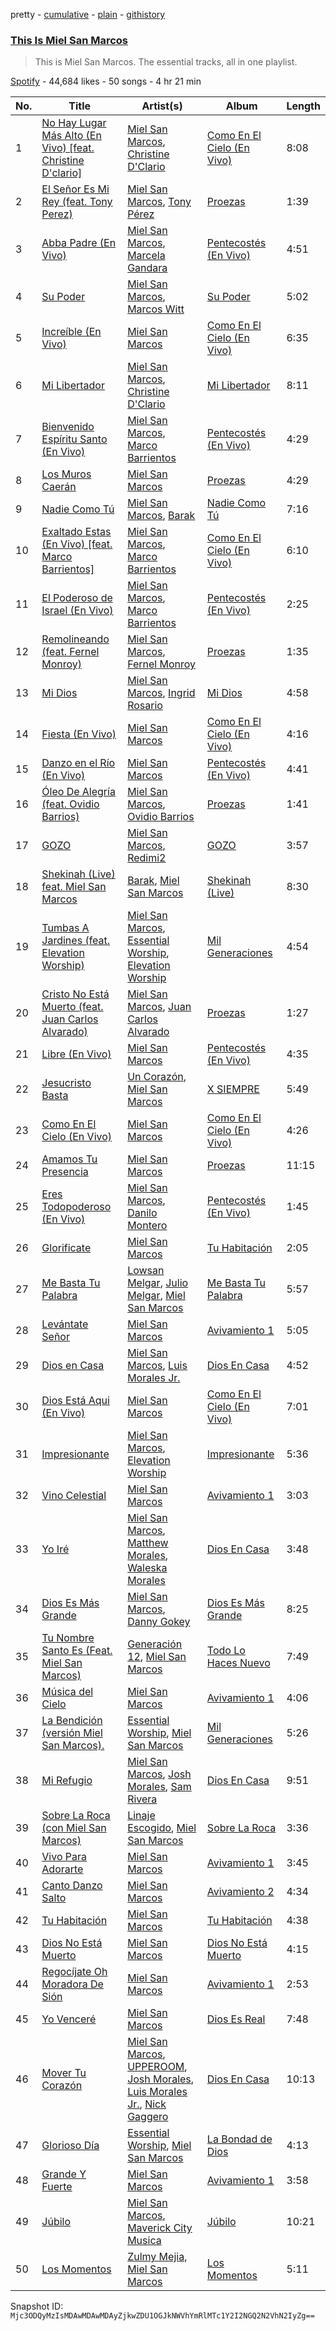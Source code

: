 pretty - [cumulative](/playlists/cumulative/37i9dQZF1DZ06evO4tYhX2.md) - [plain](/playlists/plain/37i9dQZF1DZ06evO4tYhX2) - [githistory](https://github.githistory.xyz/mackorone/spotify-playlist-archive/blob/main/playlists/plain/37i9dQZF1DZ06evO4tYhX2)

### [This Is Miel San Marcos](https://open.spotify.com/playlist/37i9dQZF1DZ06evO4tYhX2)

> This is Miel San Marcos\. The essential tracks, all in one playlist.

[Spotify](https://open.spotify.com/user/spotify) - 44,684 likes - 50 songs - 4 hr 21 min

| No. | Title | Artist(s) | Album | Length |
|---|---|---|---|---|
| 1 | [No Hay Lugar Más Alto \(En Vivo\) \[feat\. Christine D'clario\]](https://open.spotify.com/track/0yzKJqFTXsbzWjUHaiOxD9) | [Miel San Marcos](https://open.spotify.com/artist/7zpvy5B9gb5KprNUzNCOEE), [Christine D'Clario](https://open.spotify.com/artist/6JaSyvyg28SHC0Of8YE6M9) | [Como En El Cielo \(En Vivo\)](https://open.spotify.com/album/1UtIEB5mwdQ9IG6Q7Ds2n5) | 8:08 |
| 2 | [El Señor Es Mi Rey \(feat\. Tony Perez\)](https://open.spotify.com/track/7APlp9ZOXPuv9CzONC68T8) | [Miel San Marcos](https://open.spotify.com/artist/7zpvy5B9gb5KprNUzNCOEE), [Tony Pérez](https://open.spotify.com/artist/1guiKPfkZCVKA8GoFQS4oJ) | [Proezas](https://open.spotify.com/album/3tGDxfvq1cBSlBFr302jMU) | 1:39 |
| 3 | [Abba Padre \(En Vivo\)](https://open.spotify.com/track/6ICi7NpKmDPhe1PLEPC2t3) | [Miel San Marcos](https://open.spotify.com/artist/7zpvy5B9gb5KprNUzNCOEE), [Marcela Gandara](https://open.spotify.com/artist/2zF0KCQEt1O4Z9fWVUVi4T) | [Pentecostés \(En Vivo\)](https://open.spotify.com/album/7zyFQuz3nZmzpfRstmXZO0) | 4:51 |
| 4 | [Su Poder](https://open.spotify.com/track/4ggL9CpFu2bIr4nxpIoQpz) | [Miel San Marcos](https://open.spotify.com/artist/7zpvy5B9gb5KprNUzNCOEE), [Marcos Witt](https://open.spotify.com/artist/4x7kxyIgzgtrHYDQ8SCzo2) | [Su Poder](https://open.spotify.com/album/3CTS3cRwUso9FkNqxY4pEV) | 5:02 |
| 5 | [Increíble \(En Vivo\)](https://open.spotify.com/track/4hcRAkZDzCTCH9qGQwls8e) | [Miel San Marcos](https://open.spotify.com/artist/7zpvy5B9gb5KprNUzNCOEE) | [Como En El Cielo \(En Vivo\)](https://open.spotify.com/album/1UtIEB5mwdQ9IG6Q7Ds2n5) | 6:35 |
| 6 | [Mi Libertador](https://open.spotify.com/track/3PDI2JGivXW4WguUBbhPgw) | [Miel San Marcos](https://open.spotify.com/artist/7zpvy5B9gb5KprNUzNCOEE), [Christine D'Clario](https://open.spotify.com/artist/6JaSyvyg28SHC0Of8YE6M9) | [Mi Libertador](https://open.spotify.com/album/3jCrSepI3QyihfgochlS1m) | 8:11 |
| 7 | [Bienvenido Espíritu Santo \(En Vivo\)](https://open.spotify.com/track/34siJg7mNjQ6fKVlkpkfk5) | [Miel San Marcos](https://open.spotify.com/artist/7zpvy5B9gb5KprNUzNCOEE), [Marco Barrientos](https://open.spotify.com/artist/4VYSLPSI9yb8qkUpKyVQSJ) | [Pentecostés \(En Vivo\)](https://open.spotify.com/album/7zyFQuz3nZmzpfRstmXZO0) | 4:29 |
| 8 | [Los Muros Caerán](https://open.spotify.com/track/3Lywk0gqbG3YoW4Mo3eNPW) | [Miel San Marcos](https://open.spotify.com/artist/7zpvy5B9gb5KprNUzNCOEE) | [Proezas](https://open.spotify.com/album/3tGDxfvq1cBSlBFr302jMU) | 4:29 |
| 9 | [Nadie Como Tú](https://open.spotify.com/track/4ilNreJxoar2uDpYCeOr0P) | [Miel San Marcos](https://open.spotify.com/artist/7zpvy5B9gb5KprNUzNCOEE), [Barak](https://open.spotify.com/artist/2IzxJqK9NbSIdw7rQVW03P) | [Nadie Como Tú](https://open.spotify.com/album/1t39A0vsBWAJUmjWY58KsX) | 7:16 |
| 10 | [Exaltado Estas \(En Vivo\) \[feat\. Marco Barrientos\]](https://open.spotify.com/track/2o2alg3IL3k2qWyo8dDIOF) | [Miel San Marcos](https://open.spotify.com/artist/7zpvy5B9gb5KprNUzNCOEE), [Marco Barrientos](https://open.spotify.com/artist/4VYSLPSI9yb8qkUpKyVQSJ) | [Como En El Cielo \(En Vivo\)](https://open.spotify.com/album/1UtIEB5mwdQ9IG6Q7Ds2n5) | 6:10 |
| 11 | [El Poderoso de Israel \(En Vivo\)](https://open.spotify.com/track/1I2KbwfhA7HoevQOVhh91O) | [Miel San Marcos](https://open.spotify.com/artist/7zpvy5B9gb5KprNUzNCOEE), [Marco Barrientos](https://open.spotify.com/artist/4VYSLPSI9yb8qkUpKyVQSJ) | [Pentecostés \(En Vivo\)](https://open.spotify.com/album/7zyFQuz3nZmzpfRstmXZO0) | 2:25 |
| 12 | [Remolineando \(feat\. Fernel Monroy\)](https://open.spotify.com/track/1NmECxDikubj4Hhu1dbrhl) | [Miel San Marcos](https://open.spotify.com/artist/7zpvy5B9gb5KprNUzNCOEE), [Fernel Monroy](https://open.spotify.com/artist/1o3WRYsnZllUekoxNdSAoG) | [Proezas](https://open.spotify.com/album/3tGDxfvq1cBSlBFr302jMU) | 1:35 |
| 13 | [Mi Dios](https://open.spotify.com/track/2sv8SthOOhWNAd9diJG7d2) | [Miel San Marcos](https://open.spotify.com/artist/7zpvy5B9gb5KprNUzNCOEE), [Ingrid Rosario](https://open.spotify.com/artist/39PYJNgoQuBHjE6LEn3ZdE) | [Mi Dios](https://open.spotify.com/album/25LnH10K7SGRrrA5X9aSXE) | 4:58 |
| 14 | [Fiesta \(En Vivo\)](https://open.spotify.com/track/7lBkUdbFVA1qXHP0hpVrIu) | [Miel San Marcos](https://open.spotify.com/artist/7zpvy5B9gb5KprNUzNCOEE) | [Como En El Cielo \(En Vivo\)](https://open.spotify.com/album/1UtIEB5mwdQ9IG6Q7Ds2n5) | 4:16 |
| 15 | [Danzo en el Río \(En Vivo\)](https://open.spotify.com/track/0I3cmPOnNwgCOVtO6tfQsG) | [Miel San Marcos](https://open.spotify.com/artist/7zpvy5B9gb5KprNUzNCOEE) | [Pentecostés \(En Vivo\)](https://open.spotify.com/album/7zyFQuz3nZmzpfRstmXZO0) | 4:41 |
| 16 | [Óleo De Alegría \(feat\. Ovidio Barrios\)](https://open.spotify.com/track/56W5sxRrdEjCgAO0ZrWWVK) | [Miel San Marcos](https://open.spotify.com/artist/7zpvy5B9gb5KprNUzNCOEE), [Ovidio Barrios](https://open.spotify.com/artist/2CbtwylZWjiihnTSvxWCZw) | [Proezas](https://open.spotify.com/album/3tGDxfvq1cBSlBFr302jMU) | 1:41 |
| 17 | [GOZO](https://open.spotify.com/track/6kp2PJxAraS3t4nek5zqYO) | [Miel San Marcos](https://open.spotify.com/artist/7zpvy5B9gb5KprNUzNCOEE), [Redimi2](https://open.spotify.com/artist/0WZOmdnCln6FK6GM9e2tGm) | [GOZO](https://open.spotify.com/album/59dQZ1gOKCaoWhYLx9SIwj) | 3:57 |
| 18 | [Shekinah \(Live\) feat\. Miel San Marcos](https://open.spotify.com/track/6f1NmXQdtaJslToszzblhA) | [Barak](https://open.spotify.com/artist/2IzxJqK9NbSIdw7rQVW03P), [Miel San Marcos](https://open.spotify.com/artist/7zpvy5B9gb5KprNUzNCOEE) | [Shekinah \(Live\)](https://open.spotify.com/album/2SQD8ab2EyVjV3ElLH5EEP) | 8:30 |
| 19 | [Tumbas A Jardines \(feat\. Elevation Worship\)](https://open.spotify.com/track/0RHSDsa4EkiNBC0UJtGn7l) | [Miel San Marcos](https://open.spotify.com/artist/7zpvy5B9gb5KprNUzNCOEE), [Essential Worship](https://open.spotify.com/artist/5ovBCDCRU118CMxJ1KpAOw), [Elevation Worship](https://open.spotify.com/artist/3YCKuqpv9nCsIhJ2v8SMix) | [Mil Generaciones](https://open.spotify.com/album/7He2T1RondwBwTaEofMIsA) | 4:54 |
| 20 | [Cristo No Está Muerto \(feat\. Juan Carlos Alvarado\)](https://open.spotify.com/track/6bDHJjWEiWux7haSU8r4g5) | [Miel San Marcos](https://open.spotify.com/artist/7zpvy5B9gb5KprNUzNCOEE), [Juan Carlos Alvarado](https://open.spotify.com/artist/1NWIpqck2zZ43JamLJgf6U) | [Proezas](https://open.spotify.com/album/3tGDxfvq1cBSlBFr302jMU) | 1:27 |
| 21 | [Libre \(En Vivo\)](https://open.spotify.com/track/6c3QDOm29A9xC8VFiFJMB1) | [Miel San Marcos](https://open.spotify.com/artist/7zpvy5B9gb5KprNUzNCOEE) | [Pentecostés \(En Vivo\)](https://open.spotify.com/album/7zyFQuz3nZmzpfRstmXZO0) | 4:35 |
| 22 | [Jesucristo Basta](https://open.spotify.com/track/3RzpMRn4SAcVkOPgFIr7ai) | [Un Corazón](https://open.spotify.com/artist/4UGA0TDpRVVt2SCz8FZOMm), [Miel San Marcos](https://open.spotify.com/artist/7zpvy5B9gb5KprNUzNCOEE) | [X SIEMPRE](https://open.spotify.com/album/2PXwDxoypiirghBUPoECYW) | 5:49 |
| 23 | [Como En El Cielo \(En Vivo\)](https://open.spotify.com/track/2Dro7J9lF4xyZe4rrSTTPE) | [Miel San Marcos](https://open.spotify.com/artist/7zpvy5B9gb5KprNUzNCOEE) | [Como En El Cielo \(En Vivo\)](https://open.spotify.com/album/1UtIEB5mwdQ9IG6Q7Ds2n5) | 4:26 |
| 24 | [Amamos Tu Presencia](https://open.spotify.com/track/0WQIkqhtJBYnHBE3xMg9M7) | [Miel San Marcos](https://open.spotify.com/artist/7zpvy5B9gb5KprNUzNCOEE) | [Proezas](https://open.spotify.com/album/3tGDxfvq1cBSlBFr302jMU) | 11:15 |
| 25 | [Eres Todopoderoso \(En Vivo\)](https://open.spotify.com/track/6O7y9cPLTZd7nycusbRc5P) | [Miel San Marcos](https://open.spotify.com/artist/7zpvy5B9gb5KprNUzNCOEE), [Danilo Montero](https://open.spotify.com/artist/2a48vLoCcVkOMcCSqXreOF) | [Pentecostés \(En Vivo\)](https://open.spotify.com/album/7zyFQuz3nZmzpfRstmXZO0) | 1:45 |
| 26 | [Glorificate](https://open.spotify.com/track/5IgyeqmhQwYvaztSsPH71W) | [Miel San Marcos](https://open.spotify.com/artist/7zpvy5B9gb5KprNUzNCOEE) | [Tu Habitación](https://open.spotify.com/album/3EOkmxLamBPxPJLeGPXaNd) | 2:05 |
| 27 | [Me Basta Tu Palabra](https://open.spotify.com/track/057pumBKYToozI7AF5bNwP) | [Lowsan Melgar](https://open.spotify.com/artist/4MgA2G0NoAMdcFBaK5ZAfw), [Julio Melgar](https://open.spotify.com/artist/5O46r5EwzdUL8RR1aM6yU2), [Miel San Marcos](https://open.spotify.com/artist/7zpvy5B9gb5KprNUzNCOEE) | [Me Basta Tu Palabra](https://open.spotify.com/album/13tqIx3kOoxaS0GR7byC9z) | 5:57 |
| 28 | [Levántate Señor](https://open.spotify.com/track/5dip7Lh3J6oCCvISSdr1aO) | [Miel San Marcos](https://open.spotify.com/artist/7zpvy5B9gb5KprNUzNCOEE) | [Avivamiento 1](https://open.spotify.com/album/0To6i9NN8xRIoT1PYDos3p) | 5:05 |
| 29 | [Dios en Casa](https://open.spotify.com/track/5EkAXS5cUl4WPgyq8lOXSW) | [Miel San Marcos](https://open.spotify.com/artist/7zpvy5B9gb5KprNUzNCOEE), [Luis Morales Jr.](https://open.spotify.com/artist/2u08hrNlco1QqvcgRCdnKh) | [Dios En Casa](https://open.spotify.com/album/5Zo2mPc7RXI8OgLA63AEDn) | 4:52 |
| 30 | [Dios Está Aqui \(En Vivo\)](https://open.spotify.com/track/5X5nNbkEKKb4Ew1ZWvw6V6) | [Miel San Marcos](https://open.spotify.com/artist/7zpvy5B9gb5KprNUzNCOEE) | [Como En El Cielo \(En Vivo\)](https://open.spotify.com/album/1UtIEB5mwdQ9IG6Q7Ds2n5) | 7:01 |
| 31 | [Impresionante](https://open.spotify.com/track/0z9vOkxQ0tRxGroYHGOc5b) | [Miel San Marcos](https://open.spotify.com/artist/7zpvy5B9gb5KprNUzNCOEE), [Elevation Worship](https://open.spotify.com/artist/3YCKuqpv9nCsIhJ2v8SMix) | [Impresionante](https://open.spotify.com/album/1sATIq5oVhLxAsV2wW7Xo2) | 5:36 |
| 32 | [Vino Celestial](https://open.spotify.com/track/2Idfgbdvy9O1Ii6KpHB3kV) | [Miel San Marcos](https://open.spotify.com/artist/7zpvy5B9gb5KprNUzNCOEE) | [Avivamiento 1](https://open.spotify.com/album/0To6i9NN8xRIoT1PYDos3p) | 3:03 |
| 33 | [Yo Iré](https://open.spotify.com/track/6AaawfHLnIerBSX3TuTRid) | [Miel San Marcos](https://open.spotify.com/artist/7zpvy5B9gb5KprNUzNCOEE), [Matthew Morales](https://open.spotify.com/artist/7hRLiC2CsmaKDjcIxNyFMj), [Waleska Morales](https://open.spotify.com/artist/6C0t2XuoPExvGxcVfo7aHc) | [Dios En Casa](https://open.spotify.com/album/5Zo2mPc7RXI8OgLA63AEDn) | 3:48 |
| 34 | [Dios Es Más Grande](https://open.spotify.com/track/61nCXpmkNR2c196EaZhYgx) | [Miel San Marcos](https://open.spotify.com/artist/7zpvy5B9gb5KprNUzNCOEE), [Danny Gokey](https://open.spotify.com/artist/5Yu3b48Y29bZlI1cLPOZJz) | [Dios Es Más Grande](https://open.spotify.com/album/76T2IpejzH8cRehny18FeY) | 8:25 |
| 35 | [Tu Nombre Santo Es \(Feat\. Miel San Marcos\)](https://open.spotify.com/track/4poExKERVNwn7qzdr1I8gj) | [Generación 12](https://open.spotify.com/artist/1w76rpst0I6hGUgCR2B33C), [Miel San Marcos](https://open.spotify.com/artist/7zpvy5B9gb5KprNUzNCOEE) | [Todo Lo Haces Nuevo](https://open.spotify.com/album/7050tzQ5BRBlsMowdSDBwy) | 7:49 |
| 36 | [Música del Cielo](https://open.spotify.com/track/3AEy6WuEVCftiWdm6cX91m) | [Miel San Marcos](https://open.spotify.com/artist/7zpvy5B9gb5KprNUzNCOEE) | [Avivamiento 1](https://open.spotify.com/album/0To6i9NN8xRIoT1PYDos3p) | 4:06 |
| 37 | [La Bendición \(versión Miel San Marcos\).](https://open.spotify.com/track/4NHUmpU8K8dGLqG5qItgfR) | [Essential Worship](https://open.spotify.com/artist/5ovBCDCRU118CMxJ1KpAOw), [Miel San Marcos](https://open.spotify.com/artist/7zpvy5B9gb5KprNUzNCOEE) | [Mil Generaciones](https://open.spotify.com/album/7He2T1RondwBwTaEofMIsA) | 5:26 |
| 38 | [Mi Refugio](https://open.spotify.com/track/7aAWdWYyvNqhKH5cMS8IOh) | [Miel San Marcos](https://open.spotify.com/artist/7zpvy5B9gb5KprNUzNCOEE), [Josh Morales](https://open.spotify.com/artist/4BzluhaYmHa9iCkX7pehgS), [Sam Rivera](https://open.spotify.com/artist/4BuHGiGgKtUUHqthu6Ze5x) | [Dios En Casa](https://open.spotify.com/album/5Zo2mPc7RXI8OgLA63AEDn) | 9:51 |
| 39 | [Sobre La Roca \(con Miel San Marcos\)](https://open.spotify.com/track/4B131o1HkP5WvJDnJQrCTK) | [Linaje Escogido](https://open.spotify.com/artist/2S0DRUKIeTtGef4BPbKcc0), [Miel San Marcos](https://open.spotify.com/artist/7zpvy5B9gb5KprNUzNCOEE) | [Sobre La Roca](https://open.spotify.com/album/2b8BeXIEru1tgbGnOFMAYR) | 3:36 |
| 40 | [Vivo Para Adorarte](https://open.spotify.com/track/7tMF8vNNCch6Fxbxex4ewn) | [Miel San Marcos](https://open.spotify.com/artist/7zpvy5B9gb5KprNUzNCOEE) | [Avivamiento 1](https://open.spotify.com/album/0To6i9NN8xRIoT1PYDos3p) | 3:45 |
| 41 | [Canto Danzo Salto](https://open.spotify.com/track/5FXALCzOPuLhX07GRnrooO) | [Miel San Marcos](https://open.spotify.com/artist/7zpvy5B9gb5KprNUzNCOEE) | [Avivamiento 2](https://open.spotify.com/album/1CU1BMSJsVpXeKag7rAORh) | 4:34 |
| 42 | [Tu Habitación](https://open.spotify.com/track/0HwxrfM2sNTlJREqqif50Y) | [Miel San Marcos](https://open.spotify.com/artist/7zpvy5B9gb5KprNUzNCOEE) | [Tu Habitación](https://open.spotify.com/album/3EOkmxLamBPxPJLeGPXaNd) | 4:38 |
| 43 | [Dios No Está Muerto](https://open.spotify.com/track/0XBYD82idDJOtcv4wXCzr5) | [Miel San Marcos](https://open.spotify.com/artist/7zpvy5B9gb5KprNUzNCOEE) | [Dios No Está Muerto](https://open.spotify.com/album/1IZIdFfVL4pqxBHVE6QonJ) | 4:15 |
| 44 | [Regocíjate Oh Moradora De Sión](https://open.spotify.com/track/6aSJ4pf8B5gzAFV5XF6gF2) | [Miel San Marcos](https://open.spotify.com/artist/7zpvy5B9gb5KprNUzNCOEE) | [Avivamiento 1](https://open.spotify.com/album/0To6i9NN8xRIoT1PYDos3p) | 2:53 |
| 45 | [Yo Venceré](https://open.spotify.com/track/6q8gNL44VMVDo4rx6wF8nC) | [Miel San Marcos](https://open.spotify.com/artist/7zpvy5B9gb5KprNUzNCOEE) | [Dios Es Real](https://open.spotify.com/album/5nEf1gMQ9Vc9r1AczrRR1A) | 7:48 |
| 46 | [Mover Tu Corazón](https://open.spotify.com/track/1npfE6XYVD9lQKHobWkLrR) | [Miel San Marcos](https://open.spotify.com/artist/7zpvy5B9gb5KprNUzNCOEE), [UPPEROOM](https://open.spotify.com/artist/0426BYo2LGmXZAUNv5BsMJ), [Josh Morales](https://open.spotify.com/artist/4BzluhaYmHa9iCkX7pehgS), [Luis Morales Jr.](https://open.spotify.com/artist/2u08hrNlco1QqvcgRCdnKh), [Nick Gaggero](https://open.spotify.com/artist/1xsQ2zLHCOGgc5bWaYTk0S) | [Dios En Casa](https://open.spotify.com/album/5Zo2mPc7RXI8OgLA63AEDn) | 10:13 |
| 47 | [Glorioso Día](https://open.spotify.com/track/4ySbI6S4pEd3ipwasuVjec) | [Essential Worship](https://open.spotify.com/artist/5ovBCDCRU118CMxJ1KpAOw), [Miel San Marcos](https://open.spotify.com/artist/7zpvy5B9gb5KprNUzNCOEE) | [La Bondad de Dios](https://open.spotify.com/album/3U0BIC0ghYKKuEzuXXaYF7) | 4:13 |
| 48 | [Grande Y Fuerte](https://open.spotify.com/track/4uJln3atQbngsUfzXWA9g5) | [Miel San Marcos](https://open.spotify.com/artist/7zpvy5B9gb5KprNUzNCOEE) | [Avivamiento 1](https://open.spotify.com/album/0To6i9NN8xRIoT1PYDos3p) | 3:58 |
| 49 | [Júbilo](https://open.spotify.com/track/5Pu8Ug7xIQsm6eRSaYC8IC) | [Miel San Marcos](https://open.spotify.com/artist/7zpvy5B9gb5KprNUzNCOEE), [Maverick City Musica](https://open.spotify.com/artist/29lt2pgyQRRWbMqIeVHc9a) | [Júbilo](https://open.spotify.com/album/3NXtSFvCB1tv6cEBt4O9xo) | 10:21 |
| 50 | [Los Momentos](https://open.spotify.com/track/0uiIr4j8np66FGibPwLmVU) | [Zulmy Mejia](https://open.spotify.com/artist/5VTAZuaQJTNnsT3IozleG9), [Miel San Marcos](https://open.spotify.com/artist/7zpvy5B9gb5KprNUzNCOEE) | [Los Momentos](https://open.spotify.com/album/47lwNt04IjKhtt3tkca0jW) | 5:11 |

Snapshot ID: `Mjc3ODQyMzIsMDAwMDAwMDAyZjkwZDU1OGJkNWVhYmRlMTc1Y2I2NGQ2N2VhN2IyZg==`
